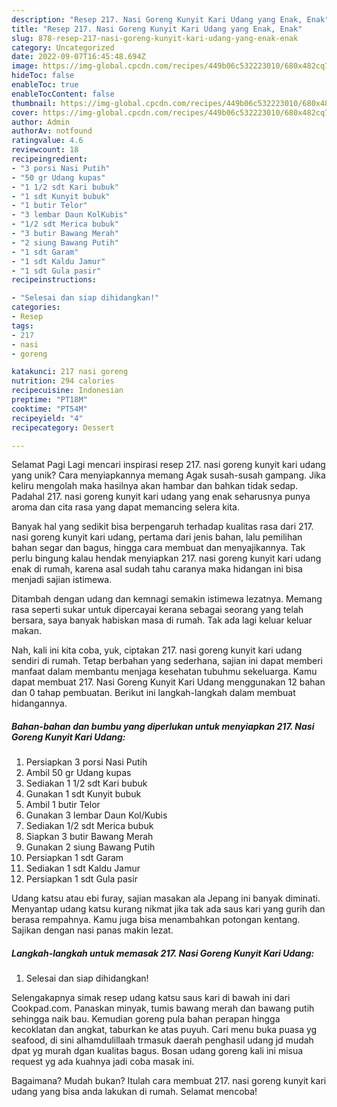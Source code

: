 ```yaml
---
description: "Resep 217. Nasi Goreng Kunyit Kari Udang yang Enak, Enak"
title: "Resep 217. Nasi Goreng Kunyit Kari Udang yang Enak, Enak"
slug: 878-resep-217-nasi-goreng-kunyit-kari-udang-yang-enak-enak
category: Uncategorized
date: 2022-09-07T16:45:48.694Z
image: https://img-global.cpcdn.com/recipes/449b06c532223010/680x482cq70/217-nasi-goreng-kunyit-kari-udang-foto-resep-utama.jpg
hideToc: false
enableToc: true
enableTocContent: false
thumbnail: https://img-global.cpcdn.com/recipes/449b06c532223010/680x482cq70/217-nasi-goreng-kunyit-kari-udang-foto-resep-utama.jpg
cover: https://img-global.cpcdn.com/recipes/449b06c532223010/680x482cq70/217-nasi-goreng-kunyit-kari-udang-foto-resep-utama.jpg
author: Admin
authorAv: notfound
ratingvalue: 4.6
reviewcount: 18
recipeingredient:
- "3 porsi Nasi Putih"
- "50 gr Udang kupas"
- "1 1/2 sdt Kari bubuk"
- "1 sdt Kunyit bubuk"
- "1 butir Telor"
- "3 lembar Daun KolKubis"
- "1/2 sdt Merica bubuk"
- "3 butir Bawang Merah"
- "2 siung Bawang Putih"
- "1 sdt Garam"
- "1 sdt Kaldu Jamur"
- "1 sdt Gula pasir"
recipeinstructions:

- "Selesai dan siap dihidangkan!"
categories:
- Resep
tags:
- 217
- nasi
- goreng

katakunci: 217 nasi goreng 
nutrition: 294 calories
recipecuisine: Indonesian
preptime: "PT18M"
cooktime: "PT54M"
recipeyield: "4"
recipecategory: Dessert

---
```



Selamat Pagi Lagi mencari inspirasi resep 217. nasi goreng kunyit kari udang yang unik? Cara menyiapkannya memang Agak susah-susah gampang. Jika keliru mengolah maka hasilnya akan hambar dan bahkan tidak sedap. Padahal 217. nasi goreng kunyit kari udang yang enak seharusnya punya aroma dan cita rasa yang dapat memancing selera kita.


Banyak hal yang sedikit bisa berpengaruh terhadap kualitas rasa dari 217. nasi goreng kunyit kari udang, pertama dari jenis bahan, lalu pemilihan bahan segar dan bagus, hingga cara membuat dan menyajikannya. Tak perlu bingung kalau hendak menyiapkan 217. nasi goreng kunyit kari udang enak di rumah, karena asal sudah tahu caranya maka hidangan ini bisa menjadi sajian istimewa.

Ditambah dengan udang dan kemnagi semakin istimewa lezatnya. Memang rasa seperti sukar untuk dipercayai kerana sebagai seorang yang telah bersara, saya banyak habiskan masa di rumah. Tak ada lagi keluar keluar makan.


Nah, kali ini kita coba, yuk, ciptakan 217. nasi goreng kunyit kari udang sendiri di rumah. Tetap berbahan yang sederhana, sajian ini dapat memberi manfaat dalam membantu menjaga kesehatan tubuhmu sekeluarga. Kamu dapat membuat 217. Nasi Goreng Kunyit Kari Udang menggunakan 12 bahan dan 0 tahap pembuatan. Berikut ini langkah-langkah dalam membuat hidangannya.

<!--inarticleads1-->

##### Bahan-bahan dan bumbu yang diperlukan untuk menyiapkan 217. Nasi Goreng Kunyit Kari Udang:

1. Persiapkan 3 porsi Nasi Putih
1. Ambil 50 gr Udang kupas
1. Sediakan 1 1/2 sdt Kari bubuk
1. Gunakan 1 sdt Kunyit bubuk
1. Ambil 1 butir Telor
1. Gunakan 3 lembar Daun Kol/Kubis
1. Sediakan 1/2 sdt Merica bubuk
1. Siapkan 3 butir Bawang Merah
1. Gunakan 2 siung Bawang Putih
1. Persiapkan 1 sdt Garam
1. Sediakan 1 sdt Kaldu Jamur
1. Persiapkan 1 sdt Gula pasir


Udang katsu atau ebi furay, sajian masakan ala Jepang ini banyak diminati. Menyantap udang katsu kurang nikmat jika tak ada saus kari yang gurih dan berasa rempahnya. Kamu juga bisa menambahkan potongan kentang. Sajikan dengan nasi panas makin lezat. 

<!--inarticleads2-->

##### Langkah-langkah untuk memasak 217. Nasi Goreng Kunyit Kari Udang:


1. Selesai dan siap dihidangkan!

Selengakapnya simak resep udang katsu saus kari di bawah ini dari Cookpad.com. Panaskan minyak, tumis bawang merah dan bawang putih sehingga naik bau. Kemudian goreng pula bahan perapan hingga kecoklatan dan angkat, taburkan ke atas puyuh. Cari menu buka puasa yg seafood, di sini alhamdulillaah trmasuk daerah penghasil udang jd mudah dpat yg murah dgan kualitas bagus. Bosan udang goreng kali ini misua request yg ada kuahnya jadi coba masak ini. 

Bagaimana? Mudah bukan? Itulah cara membuat 217. nasi goreng kunyit kari udang yang bisa anda lakukan di rumah. Selamat mencoba!
